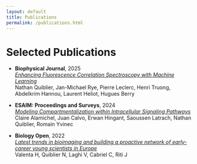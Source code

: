 ```yaml
---
layout: default
title: Publications
permalink: /publications.html
---
```


# Selected Publications

- **Biophysical Journal**, 2025  
  *[Enhancing Fluorescence Correlation Spectroscopy with Machine Learning](https://www.cell.com/biophysj/abstract/S0006-3495(25)00057-8)*  
  Nathan Quiblier, Jan-Michael Rye, Pierre Leclerc, Henri Truong, Abdelkrim Hannou, Laurent Heliot, Hugues Berry

- **ESAIM: Proceedings and Surveys**, 2024  
  *[Modeling Compartmentalization within Intracellular Signaling Pathways](https://www.esaim-proc.org/articles/proc/abs/2024/02/proc2407705/proc2407705.html)*  
  Claire Alamichel, Juan Calvo, Erwan Hingant, Saoussen Latrach, Nathan Quiblier, Romain Yvinec

- **Biology Open**, 2022  
  *[Latest trends in bioimaging and building a proactive network of early-career young scientists in Europe](https://journals.biologists.com/bio/article/11/12/bio059630/286144/)*  
  Valenta H, Quiblier N, Laghi V, Cabriel C, Riti J